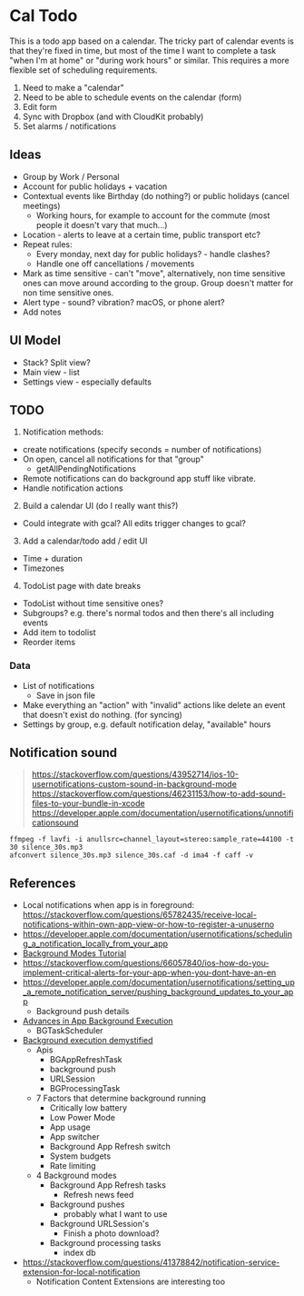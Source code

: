 Cal Todo
========

This is a todo app based on a calendar.
The tricky part of calendar events is that they're fixed in time, but most of the time I want to complete a task "when I'm at home" or "during work hours" or similar. This requires a more flexible set of scheduling requirements.

1. Need to make a "calendar"
2. Need to be able to schedule events on the calendar (form)
3. Edit form
4. Sync with Dropbox (and with CloudKit probably)
5. Set alarms / notifications

Ideas
-----
- Group by Work / Personal
- Account for public holidays + vacation
- Contextual events like Birthday (do nothing?) or public holidays (cancel meetings)
  - Working hours, for example to account for the commute (most people it doesn't vary that much...)
- Location - alerts to leave at a certain time, public transport etc?
- Repeat rules:
  - Every monday, next day for public holidays? - handle clashes?
  - Handle one off cancellations / movements
- Mark as time sensitive - can't "move", alternatively, non time sensitive ones can move around according to the group. Group doesn't matter for non time sensitive ones.
- Alert type - sound? vibration? macOS, or phone alert?
- Add notes

UI Model
--------
- Stack? Split view?
- Main view - list
- Settings view - especially defaults

TODO
----
1. Notification methods:
  - create notifications (specify seconds = number of notifications)
  - On open, cancel all notifications for that "group"
    - getAllPendingNotifications
  - Remote notifications can do background app stuff like vibrate.
  - Handle notification actions
2. Build a calendar UI (do I really want this?)
  - Could integrate with gcal? All edits trigger changes to gcal?
3. Add a calendar/todo add / edit UI
  - Time + duration
  - Timezones
4. TodoList page with date breaks
  - TodoList without time sensitive ones?
  - Subgroups? e.g. there's normal todos and then there's all including events
  - Add item to todolist
  - Reorder items

### Data
- List of notifications
  - Save in json file
- Make everything an "action" with "invalid" actions like delete an event that doesn't exist do nothing. (for syncing)
- Settings by group, e.g. default notification delay, "available" hours

Notification sound
------------------

> https://stackoverflow.com/questions/43952714/ios-10-usernotifications-custom-sound-in-background-mode
> https://stackoverflow.com/questions/46231153/how-to-add-sound-files-to-your-bundle-in-xcode
> https://developer.apple.com/documentation/usernotifications/unnotificationsound

```
ffmpeg -f lavfi -i anullsrc=channel_layout=stereo:sample_rate=44100 -t 30 silence_30s.mp3
afconvert silence_30s.mp3 silence_30s.caf -d ima4 -f caff -v
```

References
----------
- Local notifications when app is in foreground: https://stackoverflow.com/questions/65782435/receive-local-notifications-within-own-app-view-or-how-to-register-a-unuserno
- https://developer.apple.com/documentation/usernotifications/scheduling_a_notification_locally_from_your_app
- [Background Modes Tutorial](https://www.kodeco.com/34269507-background-modes-tutorial-getting-started#toc-anchor-013)
- https://stackoverflow.com/questions/66057840/ios-how-do-you-implement-critical-alerts-for-your-app-when-you-dont-have-an-en
- https://developer.apple.com/documentation/usernotifications/setting_up_a_remote_notification_server/pushing_background_updates_to_your_app
  - Background push details
- [Advances in App Background Execution](https://developer.apple.com/videos/play/wwdc2019/707/)
  - BGTaskScheduler
- [Background execution demystified](https://developer.apple.com/videos/play/wwdc2020/10063/)
  - Apis
    - BGAppRefreshTask
    - background push
    - URLSession
    - BGProcessingTask
  - 7 Factors that determine background running
    - Critically low battery
    - Low Power Mode
    - App usage
    - App switcher
    - Background App Refresh switch
    - System budgets
    - Rate limiting
  - 4 Background modes
    - Background App Refresh tasks
      - Refresh news feed
    - Background pushes
      - probably what I want to use
    - Background URLSession's
      - Finish a photo download?
    - Background processing tasks
      - index db
- https://stackoverflow.com/questions/41378842/notification-service-extension-for-local-notification
  - Notification Content Extensions are interesting too
